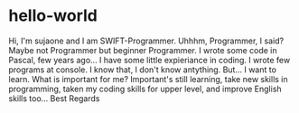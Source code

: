 # hello-world
Hi,
I'm sujaone and I am SWIFT-Programmer. Uhhhm, Programmer, I said? Maybe not Programmer but beginner Programmer. I wrote some code in Pascal, few years ago... I have some little expieriance in coding. I wrote few programs at console. 
I know that, I don't know antything. But... I want to learn. What is important for me? Important's still learning, take new skills in programming, taken my coding skills for upper level, and improve English skills too...
Best Regards



